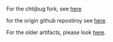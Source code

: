 
For the chtijbug fork, see [here](https://nexus.pymma-software.net/#browse/browse:opensource-maven)


for the origin github repostiroy  see [here](https://search.maven.org/search?q=g:%22io.github.kostaskougios%22%20AND%20a:%22cloning%22).

For the older artifacts, please look [here](https://search.maven.org/search?q=g:%22uk.com.robust-it%22%20AND%20a:%22cloning%22).
